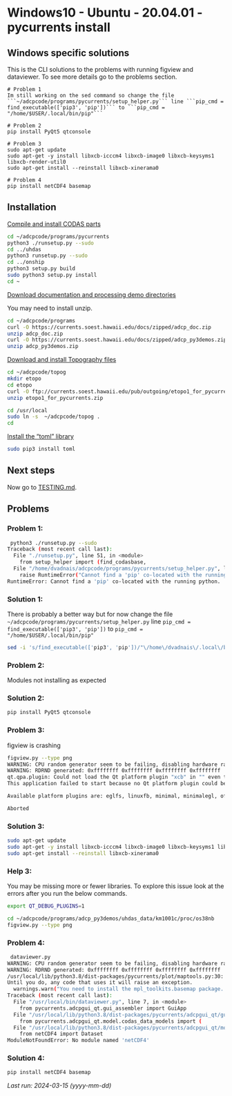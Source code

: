 # Windows10 - Ubuntu - 20.04.01 - pycurrents install
## Windows specific solutions

This is the CLI solutions to the problems with running figview and dataviewer.  To see more details go to the problems section.
```
# Problem 1
Im still working on the sed command so change the file ```~/adcpcode/programs/pycurrents/setup_helper.py``` line ```pip_cmd = find_executable(['pip3', 'pip'])``` to ```pip_cmd = "/home/$USER/.local/bin/pip"```

# Problem 2
pip install PyQt5 qtconsole

# Problem 3
sudo apt-get update
sudo apt-get -y install libxcb-icccm4 libxcb-image0 libxcb-keysyms1 libxcb-render-util0
sudo apt-get install --reinstall libxcb-xinerama0

# Problem 4
pip install netCDF4 basemap

```

## Installation
[Compile and install CODAS parts](https://currents.soest.hawaii.edu/docs/adcp_doc/codas_setup/codas_config/index.html#compile-and-install-codas-components)

``` bash
cd ~/adcpcode/programs/pycurrents
python3 ./runsetup.py --sudo
cd ../uhdas
python3 runsetup.py --sudo
cd ../onship
python3 setup.py build
sudo python3 setup.py install
cd ~
```
[Download documentation and processing demo directories](https://currents.soest.hawaii.edu/docs/adcp_doc/codas_setup/codas_config/index.html#download-documentation-and-processing-demo-directories)

You may need to install unzip.
``` bash
cd ~/adcpcode/programs
curl -O https://currents.soest.hawaii.edu/docs/zipped/adcp_doc.zip
unzip adcp_doc.zip
curl -O https://currents.soest.hawaii.edu/docs/zipped/adcp_py3demos.zip
unzip adcp_py3demos.zip
```

[Download and install Topography files](https://currents.soest.hawaii.edu/docs/adcp_doc/codas_setup/codas_config/index.html#download-and-install-topography-files)
``` bash
cd ~/adcpcode/topog
mkdir etopo
cd etopo
curl -O ftp://currents.soest.hawaii.edu/pub/outgoing/etopo1_for_pycurrents.zip
unzip etopo1_for_pycurrents.zip

cd /usr/local
sudo ln -s  ~/adcpcode/topog .
cd
```
[Install the “toml” library](https://currents.soest.hawaii.edu/docs/adcp_doc/codas_setup/codas_config/index.html#install-the-toml-library)
``` bash
sudo pip3 install toml
```
## Next steps
Now go to [TESTING.md](TESTING.md).

## Problems
### Problem 1:
``` bash
 python3 ./runsetup.py --sudo
Traceback (most recent call last):
  File "./runsetup.py", line 51, in <module>
    from setup_helper import (find_codasbase,
  File "/home/dvadnais/adcpcode/programs/pycurrents/setup_helper.py", line 32, in <module>
    raise RuntimeError("Cannot find a 'pip' co-located with the running python.")
RuntimeError: Cannot find a 'pip' co-located with the running python.
```
### Solution 1:
There is probably a better way but for now change the file ```~/adcpcode/programs/pycurrents/setup_helper.py``` line ```pip_cmd = find_executable(['pip3', 'pip'])``` to ```pip_cmd = "/home/$USER/.local/bin/pip"```

``` bash
sed -i 's/find_executable(['pip3', 'pip'])/"\/home\/dvadnais\/.local\/bin\/pip"/g' ~/adcpcode/programs/pycurrents/setup_helper.py
```
### Problem 2:
Modules not installing as expected
### Solution 2:
``` bash
pip install PyQt5 qtconsole
```
### Problem 3:
figview is crashing
``` bash
figview.py --type png
WARNING: CPU random generator seem to be failing, disabling hardware random number generation
WARNING: RDRND generated: 0xffffffff 0xffffffff 0xffffffff 0xffffffff
qt.qpa.plugin: Could not load the Qt platform plugin "xcb" in "" even though it was found.
This application failed to start because no Qt platform plugin could be initialized. Reinstalling the application may fix this problem.

Available platform plugins are: eglfs, linuxfb, minimal, minimalegl, offscreen, vnc, wayland-egl, wayland, wayland-xcomposite-egl, wayland-xcomposite-glx, webgl, xcb.

Aborted
```
### Solution 3:
``` bash
sudo apt-get update
sudo apt-get -y install libxcb-icccm4 libxcb-image0 libxcb-keysyms1 libxcb-render-util0
sudo apt-get install --reinstall libxcb-xinerama0
```
### Help 3:

You may be missing more or fewer libraries. To explore this issue look at the errors after you run the below commands.
``` bash
export QT_DEBUG_PLUGINS=1

cd ~/adcpcode/programs/adcp_py3demos/uhdas_data/km1001c/proc/os38nb
figview.py --type png
```
### Problem 4:
``` bash
 dataviewer.py
WARNING: CPU random generator seem to be failing, disabling hardware random number generation
WARNING: RDRND generated: 0xffffffff 0xffffffff 0xffffffff 0xffffffff
/usr/local/lib/python3.8/dist-packages/pycurrents/plot/maptools.py:30: UserWarning: You need to install the mpl_toolkits.basemap package.
Until you do, any code that uses it will raise an exception.
  warnings.warn("You need to install the mpl_toolkits.basemap package. \n"
Traceback (most recent call last):
  File "/usr/local/bin/dataviewer.py", line 7, in <module>
    from pycurrents.adcpgui_qt.gui_assembler import GuiApp
  File "/usr/local/lib/python3.8/dist-packages/pycurrents/adcpgui_qt/gui_assembler.py", line 28, in <module>
    from pycurrents.adcpgui_qt.model.codas_data_models import (
  File "/usr/local/lib/python3.8/dist-packages/pycurrents/adcpgui_qt/model/codas_data_models.py", line 8, in <module>
    from netCDF4 import Dataset
ModuleNotFoundError: No module named 'netCDF4'
```
### Solution 4:
``` bash
pip install netCDF4 basemap
```

*Last run: 2024-03-15 (yyyy-mm-dd)*
